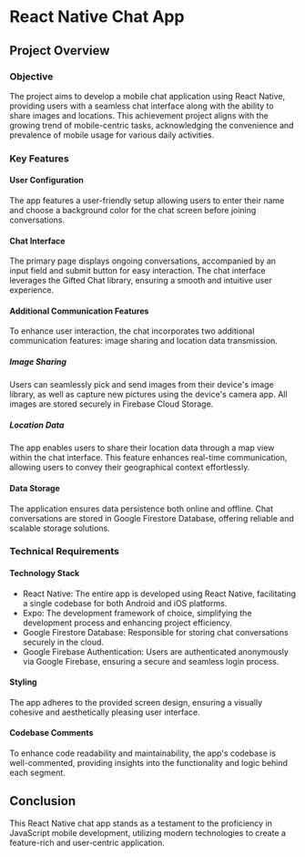 # React Native Chat App

## Project Overview

### Objective
The project aims to develop a mobile chat application using React Native, providing users with a seamless chat interface along with the ability to share images and locations. This achievement project aligns with the growing trend of mobile-centric tasks, acknowledging the convenience and prevalence of mobile usage for various daily activities.

### Key Features

#### User Configuration
The app features a user-friendly setup allowing users to enter their name and choose a background color for the chat screen before joining conversations.

#### Chat Interface
The primary page displays ongoing conversations, accompanied by an input field and submit button for easy interaction. The chat interface leverages the Gifted Chat library, ensuring a smooth and intuitive user experience.

#### Additional Communication Features
To enhance user interaction, the chat incorporates two additional communication features: image sharing and location data transmission.

##### Image Sharing
Users can seamlessly pick and send images from their device's image library, as well as capture new pictures using the device's camera app. All images are stored securely in Firebase Cloud Storage.

##### Location Data
The app enables users to share their location data through a map view within the chat interface. This feature enhances real-time communication, allowing users to convey their geographical context effortlessly.

#### Data Storage
The application ensures data persistence both online and offline. Chat conversations are stored in Google Firestore Database, offering reliable and scalable storage solutions.

### Technical Requirements

#### Technology Stack
- React Native: The entire app is developed using React Native, facilitating a single codebase for both Android and iOS platforms.
- Expo: The development framework of choice, simplifying the development process and enhancing project efficiency.
- Google Firestore Database: Responsible for storing chat conversations securely in the cloud.
- Google Firebase Authentication: Users are authenticated anonymously via Google Firebase, ensuring a secure and seamless login process.

#### Styling
The app adheres to the provided screen design, ensuring a visually cohesive and aesthetically pleasing user interface.

#### Codebase Comments
To enhance code readability and maintainability, the app's codebase is well-commented, providing insights into the functionality and logic behind each segment.

## Conclusion
This React Native chat app stands as a testament to the proficiency in JavaScript mobile development, utilizing modern technologies to create a feature-rich and user-centric application.
